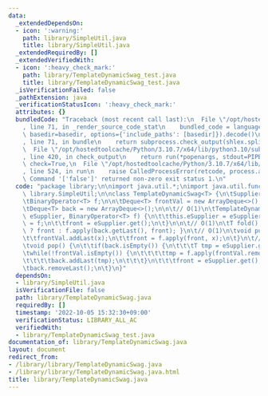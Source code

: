 ```yaml
---
data:
  _extendedDependsOn:
  - icon: ':warning:'
    path: library/SimpleUtil.java
    title: library/SimpleUtil.java
  _extendedRequiredBy: []
  _extendedVerifiedWith:
  - icon: ':heavy_check_mark:'
    path: library/TemplateDynamicSwag_test.java
    title: library/TemplateDynamicSwag_test.java
  _isVerificationFailed: false
  _pathExtension: java
  _verificationStatusIcon: ':heavy_check_mark:'
  attributes: {}
  bundledCode: "Traceback (most recent call last):\n  File \"/opt/hostedtoolcache/Python/3.10.7/x64/lib/python3.10/site-packages/onlinejudge_verify/documentation/build.py\"\
    , line 71, in _render_source_code_stat\n    bundled_code = language.bundle(stat.path,\
    \ basedir=basedir, options={'include_paths': [basedir]}).decode()\n  File \"/opt/hostedtoolcache/Python/3.10.7/x64/lib/python3.10/site-packages/onlinejudge_verify/languages/user_defined.py\"\
    , line 71, in bundle\n    return subprocess.check_output(shlex.split(command))\n\
    \  File \"/opt/hostedtoolcache/Python/3.10.7/x64/lib/python3.10/subprocess.py\"\
    , line 420, in check_output\n    return run(*popenargs, stdout=PIPE, timeout=timeout,\
    \ check=True,\n  File \"/opt/hostedtoolcache/Python/3.10.7/x64/lib/python3.10/subprocess.py\"\
    , line 524, in run\n    raise CalledProcessError(retcode, process.args,\nsubprocess.CalledProcessError:\
    \ Command '['false']' returned non-zero exit status 1.\n"
  code: "package library;\n\nimport java.util.*;\nimport java.util.function.*;\nimport\
    \ library.SimpleUtil;\n\nclass TemplateDynamicSwag<T> {\n\tSupplier<T> eSupplier;\n\
    \tBinaryOperator<T> f;\n\n\tDeque<T> frontVal = new ArrayDeque<>();\n\tT front;\n\
    \tDeque<T> back = new ArrayDeque<>();\n\n\t// O(1)\n\tTemplateDynamicSwag(Supplier<T>\
    \ eSupplier, BinaryOperator<T> f) {\n\t\tthis.eSupplier = eSupplier;\n\t\tthis.f\
    \ = f;\n\t\tfront = eSupplier.get();\n\t}\n\n\t// O(1)\n\tT fold() { return back.isEmpty()\
    \ ? front : f.apply(back.getLast(), front); }\n\t// O(1)\n\tvoid push(T x) {\n\
    \t\tfrontVal.addLast(x);\n\t\tfront = f.apply(front, x);\n\t}\n\t// O(1) amortized\n\
    \tvoid pop() {\n\t\tif(back.isEmpty()) {\n\t\t\tT tmp = eSupplier.get();\n\t\t\
    \twhile(!frontVal.isEmpty()) {\n\t\t\t\ttmp = f.apply(frontVal.removeLast(), tmp);\n\
    \t\t\t\tback.addLast(tmp);\n\t\t\t}\n\t\t\tfront = eSupplier.get();\n\t\t}\n\t\
    \tback.removeLast();\n\t}\n}"
  dependsOn:
  - library/SimpleUtil.java
  isVerificationFile: false
  path: library/TemplateDynamicSwag.java
  requiredBy: []
  timestamp: '2022-10-05 15:32:30+09:00'
  verificationStatus: LIBRARY_ALL_AC
  verifiedWith:
  - library/TemplateDynamicSwag_test.java
documentation_of: library/TemplateDynamicSwag.java
layout: document
redirect_from:
- /library/library/TemplateDynamicSwag.java
- /library/library/TemplateDynamicSwag.java.html
title: library/TemplateDynamicSwag.java
---
```

